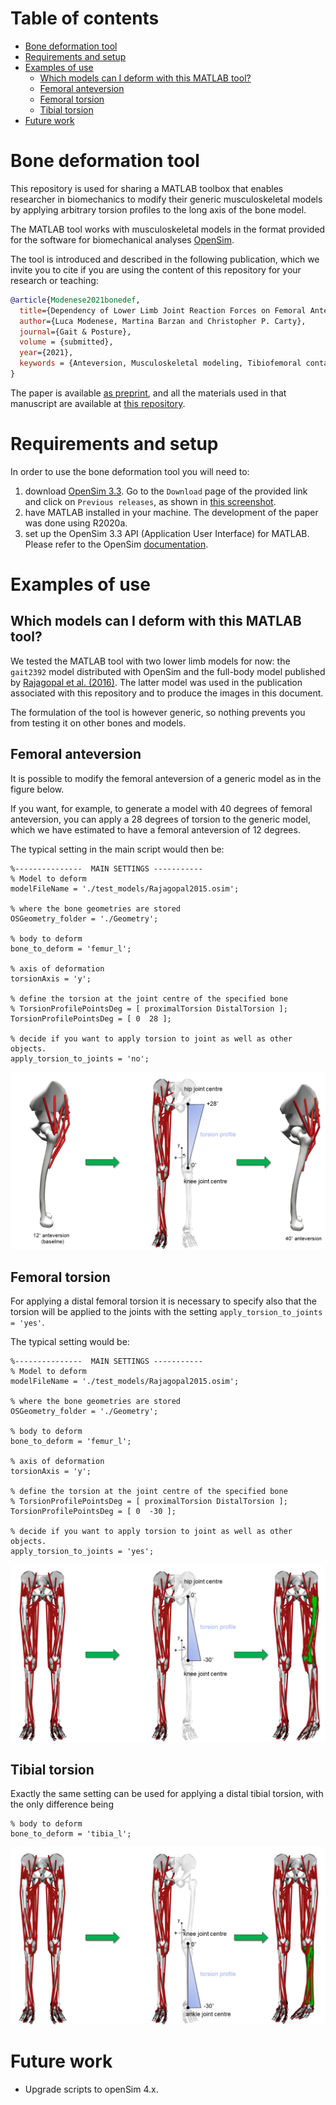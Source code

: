 # Table of contents <!-- omit in toc -->

- [Bone deformation tool](#bone-deformation-tool)
- [Requirements and setup](#requirements-and-setup)
- [Examples of use](#examples-of-use)
  - [Which models can I deform with this MATLAB tool?](#which-models-can-i-deform-with-this-matlab-tool)
  - [Femoral anteversion](#femoral-anteversion)
  - [Femoral torsion](#femoral-torsion)
  - [Tibial torsion](#tibial-torsion)
- [Future work](#future-work)

# Bone deformation tool

This repository is used for sharing a MATLAB toolbox that enables researcher in biomechanics to modify their generic musculoskeletal models by applying arbitrary torsion profiles to the long axis of the bone model.

The MATLAB tool works with musculoskeletal models in the format provided for the software for biomechanical analyses [OpenSim](https://opensim.stanford.edu/).

The tool is introduced and described in the following publication, which we invite you to cite if you are using the content of this repository for your research or teaching:

```bibtex
@article{Modenese2021bonedef,
  title={Dependency of Lower Limb Joint Reaction Forces on Femoral Anteversion},
  author={Luca Modenese, Martina Barzan and Christopher P. Carty},
  journal={Gait & Posture},
  volume = {submitted},
  year={2021},
  keywords = {Anteversion, Musculoskeletal modeling, Tibiofemoral contact force, Knee Loading, Femur, Walking}
}
```
The paper is available [as preprint](https://github.com/modenaxe/femoral_anteversion_paper/tree/main/preprint), and all the materials used in that manuscript are available at [this repository](https://github.com/modenaxe/femoral_anteversion_paper).

# Requirements and setup

In order to use the bone deformation tool you will need to:
1. download [OpenSim 3.3](https://simtk.org/projects/opensim). Go to the `Download` page of the provided link and click on `Previous releases`, as shown in [this screenshot](https://github.com/modenaxe/3d-muscles/blob/master/images/get_osim3.3.PNG).
2. have MATLAB installed in your machine. The development of the paper was done using R2020a.
3. set up the OpenSim 3.3 API (Application User Interface) for MATLAB. Please refer to the OpenSim [documentation](https://simtk-confluence.stanford.edu/display/OpenSim/Scripting+with+Matlab).

# Examples of use

## Which models can I deform with this MATLAB tool?

We tested the MATLAB tool with two lower limb models for now: the `gait2392` model distributed with OpenSim and the full-body model published by [Rajagopal et al. (2016)](https://doi.org/10.1109/tbme.2016.2586891). The latter model was used in the publication associated with this repository and to produce the images in this document.

The formulation of the tool is however generic, so nothing prevents you from testing it on other bones and models.

## Femoral anteversion

It is possible to modify the femoral anteversion of a generic model as in the figure below.

If you want, for example, to generate a model with 40 degrees of femoral anteversion, you can apply a 28 degrees of torsion to the generic model, which we have estimated to have a femoral anteversion of 12 degrees.

The typical setting in the main script would then be:

```
%---------------  MAIN SETTINGS -----------
% Model to deform
modelFileName = './test_models/Rajagopal2015.osim';

% where the bone geometries are stored
OSGeometry_folder = './Geometry';

% body to deform
bone_to_deform = 'femur_l';

% axis of deformation
torsionAxis = 'y';

% define the torsion at the joint centre of the specified bone
% TorsionProfilePointsDeg = [ proximalTorsion DistalTorsion ];
TorsionProfilePointsDeg = [ 0  28 ];

% decide if you want to apply torsion to joint as well as other objects.
apply_torsion_to_joints = 'no';
```


![femoral_anteversion](/images/femoral_anteversion_example.png)

## Femoral torsion

For applying a distal femoral torsion it is necessary to specify also that the torsion will be applied to the joints with the setting `apply_torsion_to_joints = 'yes'`.

The typical setting would be:

```
%---------------  MAIN SETTINGS -----------
% Model to deform
modelFileName = './test_models/Rajagopal2015.osim';

% where the bone geometries are stored
OSGeometry_folder = './Geometry';

% body to deform
bone_to_deform = 'femur_l';

% axis of deformation
torsionAxis = 'y';

% define the torsion at the joint centre of the specified bone
% TorsionProfilePointsDeg = [ proximalTorsion DistalTorsion ];
TorsionProfilePointsDeg = [ 0  -30 ];

% decide if you want to apply torsion to joint as well as other objects.
apply_torsion_to_joints = 'yes';
```

![femoral_torsion](/images/femoral_torsion_example.png)

## Tibial torsion

Exactly the same setting can be used for applying a distal tibial torsion, with the only difference being 

```
% body to deform
bone_to_deform = 'tibia_l';
```


![distal_torsion](/images/tibial_torsion_example.png)

# Future work

* Upgrade scripts to openSim 4.x.
